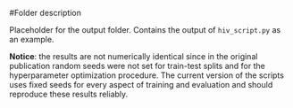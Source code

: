 #Folder description

Placeholder for the output folder. Contains the output of `hiv_script.py` as an example.  

**Notice**: the results are not numerically identical since in the original publication random seeds were not set for train-test splits and for the hyperparameter optimization procedure. The current version of the scripts uses fixed seeds for every aspect of training and evaluation and should reproduce these results reliably.  
